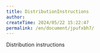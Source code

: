 ```yaml
---
title: DistributionInstructions
author:
createTime: 2024/05/22 15:22:47
permalink: /en/document/jpufxbh7/
---
```

Distribution instructions
